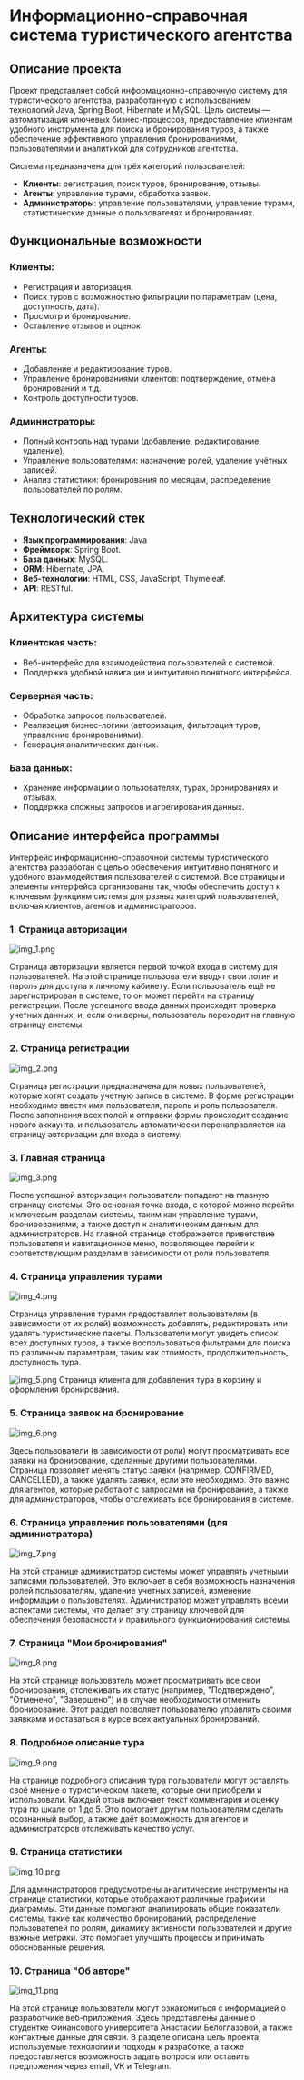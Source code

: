 # Информационно-справочная система туристического агентства
## Описание проекта

Проект представляет собой информационно-справочную систему для туристического агентства, разработанную с использованием технологий Java, Spring Boot, Hibernate и MySQL. Цель системы — автоматизация ключевых бизнес-процессов, предоставление клиентам удобного инструмента для поиска и бронирования туров, а также обеспечение эффективного управления бронированиями, пользователями и аналитикой для сотрудников агентства.

Система предназначена для трёх категорий пользователей:

- **Клиенты**: регистрация, поиск туров, бронирование, отзывы.
- **Агенты**: управление турами, обработка заявок.
- **Администраторы**: управление пользователями, управление турами, статистические данные о пользователях и бронированиях.

## Функциональные возможности

### Клиенты:

- Регистрация и авторизация.
- Поиск туров с возможностью фильтрации по параметрам (цена, доступность, дата).
- Просмотр и бронирование.
- Оставление отзывов и оценок.

### Агенты:

- Добавление и редактирование туров.
- Управление бронированиями клиентов: подтверждение, отмена бронирований и т.д.
- Контроль доступности туров.

### Администраторы:

- Полный контроль над турами (добавление, редактирование, удаление).
- Управление пользователями: назначение ролей, удаление учётных записей.
- Анализ статистики: бронирования по месяцам, распределение пользователей по ролям.

## Технологический стек

- **Язык программирования**: Java 
- **Фреймворк**: Spring Boot.
- **База данных**: MySQL.
- **ORM**: Hibernate, JPA.
- **Веб-технологии**: HTML, CSS, JavaScript, Thymeleaf.
- **API**: RESTful.

## Архитектура системы

### Клиентская часть:

- Веб-интерфейс для взаимодействия пользователей с системой.
- Поддержка удобной навигации и интуитивно понятного интерфейса.

### Серверная часть:

- Обработка запросов пользователей.
- Реализация бизнес-логики (авторизация, фильтрация туров, управление бронированиями).
- Генерация аналитических данных.

### База данных:

- Хранение информации о пользователях, турах, бронированиях и отзывах.
- Поддержка сложных запросов и агрегирования данных.

## Описание интерфейса программы

Интерфейс информационно-справочной системы туристического агентства разработан с целью обеспечения интуитивно понятного и удобного взаимодействия пользователей с системой. Все страницы и элементы интерфейса организованы так, чтобы обеспечить доступ к ключевым функциям системы для разных категорий пользователей, включая клиентов, агентов и администраторов.

### 1. Страница авторизации

![img_1.png](README/img_1.png)

Страница авторизации является первой точкой входа в систему для пользователей. На этой странице пользователи вводят свои логин и пароль для доступа к личному кабинету. Если пользователь ещё не зарегистрирован в системе, то он может перейти на страницу регистрации. После успешного ввода данных происходит проверка учетных данных, и, если они верны, пользователь переходит на главную страницу системы.

### 2. Страница регистрации

![img_2.png](README/img_2.png)

Страница регистрации предназначена для новых пользователей, которые хотят создать учетную запись в системе. В форме регистрации необходимо ввести имя пользователя, пароль и роль пользователя. После заполнения всех полей и отправки формы происходит создание нового аккаунта, и пользователь автоматически перенаправляется на страницу авторизации для входа в систему.

### 3. Главная страница

![img_3.png](README/img_3.png)

После успешной авторизации пользователи попадают на главную страницу системы. Это основная точка входа, с которой можно перейти к ключевым разделам системы, таким как управление турами, бронированиями, а также доступ к аналитическим данным для администраторов. На главной странице отображается приветствие пользователя и навигационное меню, позволяющее перейти к соответствующим разделам в зависимости от роли пользователя.

### 4. Страница управления турами

![img_4.png](README/img_4.png)

Страница управления турами предоставляет пользователям (в зависимости от их ролей) возможность добавлять, редактировать или удалять туристические пакеты. Пользователи могут увидеть список всех доступных туров, а также воспользоваться фильтрами для поиска по различным параметрам, таким как стоимость, продолжительность, доступность тура.

![img_5.png](README/img_5.png)
Страница клиента для добавления тура в корзину и оформления бронирования.

### 5. Страница заявок на бронирование

![img_6.png](README/img_6.png)

Здесь пользователи (в зависимости от роли) могут просматривать все заявки на бронирование, сделанные другими пользователями. Страница позволяет менять статус заявки (например, CONFIRMED, CANCELLED), а также удалять заявки, если это необходимо. Это важно для агентов, которые работают с запросами на бронирование, а также для администраторов, чтобы отслеживать все бронирования в системе.

### 6. Страница управления пользователями (для администратора)

![img_7.png](README/img_7.png)

На этой странице администратор системы может управлять учетными записями пользователей. Это включает в себя возможность назначения ролей пользователям, удаление учетных записей, изменение информации о пользователях. Администратор может управлять всеми аспектами системы, что делает эту страницу ключевой для обеспечения безопасности и правильного функционирования системы.

### 7. Страница "Мои бронирования"

![img_8.png](README/img_8.png)

На этой странице пользователь может просматривать все свои бронирования, отслеживать их статус (например, "Подтверждено", "Отменено", "Завершено") и в случае необходимости отменить бронирование. Этот раздел позволяет пользователю управлять своими заявками и оставаться в курсе всех актуальных бронирований.

### 8. Подробное описание тура

![img_9.png](README/img_9.png)

На странице подробного описания тура пользователи могут оставлять своё мнение о туристическом пакете, которые они приобрели и использовали. Каждый отзыв включает текст комментария и оценку тура по шкале от 1 до 5. Это помогает другим пользователям сделать осознанный выбор, а также даёт возможность для агентов и администраторов отслеживать качество услуг.

### 9. Страница статистики

![img_10.png](README/img_10.png)

Для администраторов предусмотрены аналитические инструменты на странице статистики, которые отображают различные графики и диаграммы. Эти данные помогают анализировать общие показатели системы, такие как количество бронирований, распределение пользователей по ролям, динамику активности пользователей и другие важные метрики. Это помогает улучшить процессы и принимать обоснованные решения.

### 10. Страница "Об авторе"

![img_11.png](README/img_11.png)

На этой странице пользователи могут ознакомиться с информацией о разработчике веб-приложения. Здесь представлены данные о студентке Финансового университета Анастасии Белоглазовой, а также контактные данные для связи. В разделе описана цель проекта, используемые технологии и подходы к разработке, а также предоставляется возможность задать вопросы или оставить предложения через email, VK и Telegram.

